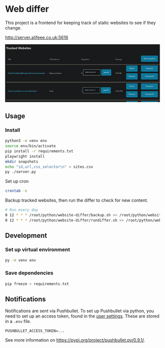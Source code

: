 # Web differ

This project is a frontend for keeping track of static websites to see if they change.

<http://server.alifeee.co.uk:5616>

![Screenshot of frontend](images/frontend_screenshot.png)

## Usage

### Install

```bash
python3 -m venv env
source env/bin/activate
pip install -r requirements.txt
playwright install
mkdir snapshots
echo "id,url,css_selector\n" > sites.csv
py ./server.py
```

Set up cron

```bash
crontab -e
```

Backup tracked websites, then run the differ to check for new content.

```bash
# Run every day
0 12 * * * /root/python/website-differ/backup.sh >> /root/python/website-differ/cron.log 2>&1
0 12 * * * /root/python/website-differ/rundiffer.sh >> /root/python/website-differ/cron.log 2>&1
```

## Development

### Set up virtual environment

```bash
py -m venv env
```

### Save dependencies

```bash
pip freeze > requirements.txt
```

## Notifications

Notifications are sent via Pushbullet. To set up Pushbullet via python, you need to set up an access token, found in the [user settings](https://www.pushbullet.com/#settings/account).
These are stored in a `.env` file.

```.env
PUSHBULLET_ACCESS_TOKEN=...
```

See more information on <https://pypi.org/project/pushbullet.py/0.9.1/>.

